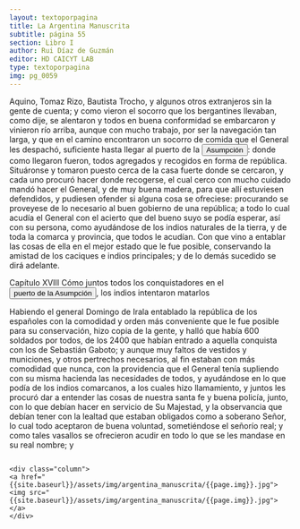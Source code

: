 ```yaml
---
layout: textoporpagina
title: La Argentina Manuscrita
subtitle: página 55
section: Libro I
author: Rui Díaz de Guzmán
editor: HD CAICYT LAB
type: textoporpagina
img: pg_0059
---
```


<div class="row">
    <div class="column">
Aquino, Tomaz Rizo, Bautista Trocho, y algunos otros extranjeros sin la gente de cuenta; y como vieron el socorro que los bergantines llevaban, como dije, se alentaron y todos en buena conformidad se embarcaron y vinieron río arriba, aunque con mucho trabajo, por ser la navegación tan larga, y que en el camino encontraron un socorro de comida que el General les despachó, suficiente hasta llegar al puerto de la <a href="https://recogito.pelagios.org/document/wzqxhk0h3vpikm/part/1/edit#9b46c61e-0abd-47e1-a996-2bdcc1a198f1" target="_blank"><button class="balloon" data-balloon-pos="up" data-balloon-length="large" data-balloon="Es Asunción del Paraguay.">Asumpción</button></a>: donde como llegaron fueron, todos agregados y recogidos en forma de república. Situáronse y tomaron puesto cerca de la casa fuerte donde se cercaron, y cada uno procuró hacer donde recogerse, el cual cerco con mucho cuidado mandó hacer el General, y de muy buena madera, para que allí estuviesen defendidos, y pudiesen ofender si alguna cosa se ofreciese: procurando se proveyese de lo necesario al buen gobierno de una república; a todo lo cual acudía el General con el acierto que del bueno suyo se podía esperar, así con su persona, como ayudándose de los indios naturales de la tierra, y de toda la comarca y provincia, que todos le acudían. Con que vino a entablar las cosas de ella en el mejor estado que le fue posible, conservando la amistad de los caciques e indios principales; y de lo demás sucedido se dirá adelante.    

Capítulo XVIII
Cómo juntos todos los conquistadores en el <a href="https://recogito.pelagios.org/document/wzqxhk0h3vpikm/part/1/edit#b747f71c-ab79-4530-8544-08e9947d12cb" target="_blank"><button class="balloon" data-balloon-pos="up" data-balloon-length="large" data-balloon="Es Asunción del Paraguay.">puerto de la Asumpción</button></a>, los indios intentaron matarlos


Habiendo el general Domingo de Irala entablado la república de los españoles con la comodidad y orden más conveniente que le fue posible para su conservación, hizo copia de la gente, y halló que había 600 soldados por todos, de los 2400 que habían entrado a aquella conquista con los de Sebastián Gaboto; y aunque muy faltos de vestidos y municiones, y otros pertrechos necesarios, al fin estaban con más comodidad que nunca, con la providencia que el General tenía supliendo con su misma hacienda las necesidades de todos, y ayudándose en lo que podía de los indios comarcanos, a los cuales hizo llamamiento, y juntos les procuró dar a entender las cosas de nuestra santa fe y buena policía, junto, con lo que debían hacer en servicio de Su Majestad, y la observancia que debían tener con la lealtad que estaban obligados como a soberano Señor, lo cual todo aceptaron de buena voluntad, sometiéndose el señorío real; y como tales vasallos se ofrecieron acudir en todo lo que se les mandase en su real nombre; y 
</div>

    <div class="column">
    <a href="{{site.baseurl}}/assets/img/argentina_manuscrita/{{page.img}}.jpg"><img src="{{site.baseurl}}/assets/img/argentina_manuscrita/{{page.img}}.jpg"></a>
    </div>
</div>